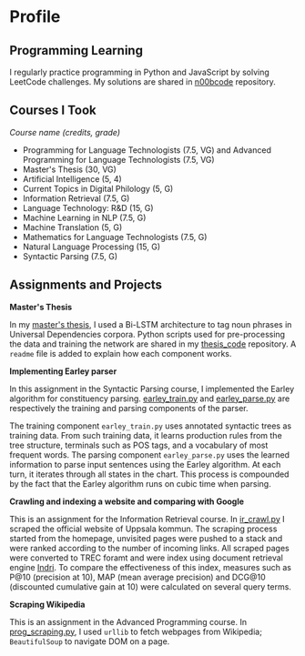 # Profile

## Programming Learning

I regularly practice programming in Python and JavaScript by solving LeetCode challenges. My solutions are shared in [n00bcode](https://github.com/t0nghe/n00bcode) repository.

## Courses I Took

*Course name (credits, grade)*

* Programming for Language Technologists (7.5, VG) and Advanced Programming for Language Technologists (7.5, VG)
* Master's Thesis (30, VG)
* Artificial Intelligence (5, 4)
* Current Topics in Digital Philology (5, G)
* Information Retrieval (7.5, G)
* Language Technology: R&D (15, G)
* Machine Learning in NLP (7.5, G)
* Machine Translation (5, G)
* Mathematics for Language Technologists (7.5, G)
* Natural Language Processing (15, G)
* Syntactic Parsing (7.5, G)

## Assignments and Projects

**Master's Thesis**

In my [master's thesis](https://www.diva-portal.org/smash/record.jsf?pid=diva2%3A1438674&dswid=-1934), I used a Bi-LSTM architecture to tag noun phrases in Universal Dependencies corpora. Python scripts used for pre-processing the data and training the network are shared in my [thesis_code](/thesis) repository. A `readme` file is added to explain how each component works.

**Implementing Earley parser**

In this assignment in the Syntactic Parsing course, I implemented the Earley algorithm for constituency parsing. [earley_train.py](assignments/earley_train.py) and [earley_parse.py](assignments/earley_parse.py) are respectively the training and parsing components of the parser. 

The training component `earley_train.py` uses annotated syntactic trees as training data. From such training data, it learns production rules from the tree structure, terminals such as POS tags, and a vocabulary of most frequent words. The parsing component `earley_parse.py` uses the learned information to parse input sentences using the Earley algorithm. At each turn, it iterates through all states in the chart. This process is compounded by the fact that the Earley algorithm runs on cubic time when parsing.

**Crawling and indexing a website and comparing with Google**

This is an assignment for the Information Retrieval course. In [ir_crawl.py](assignments/ir_crawl.py) I scraped the official website of Uppsala kommun. The scraping process started from the homepage, unvisited pages were pushed to a stack and were ranked according to the number of incoming links. All scraped pages were converted to TREC foramt and were index using document retrieval engine [Indri](https://lemur.sourceforge.io/indri/). To compare the effectiveness of this index, measures such as P@10 (precision at 10), MAP (mean average precision) and DCG@10 (discounted cumulative gain at 10) were calculated on several query terms.

**Scraping Wikipedia** 

This is an assignment in the Advanced Programming course. In [prog_scraping.py](assignments/prog_scraping.py), I used `urllib` to fetch webpages from Wikipedia; `BeautifulSoup` to navigate DOM on a page.
